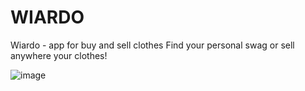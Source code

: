 # WIARDO
Wiardo - app for buy and sell clothes
Find your personal swag or sell anywhere your clothes!

![image](https://imgur.com/q848XRV)
